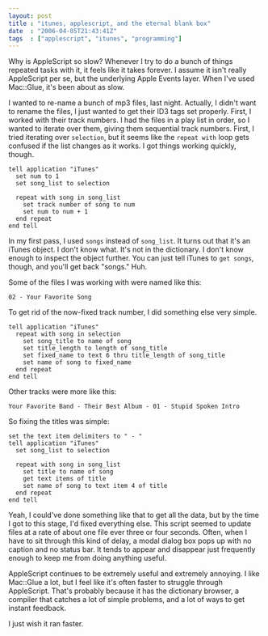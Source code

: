 ```yaml
---
layout: post
title : "itunes, applescript, and the eternal blank box"
date  : "2006-04-05T21:43:41Z"
tags  : ["applescript", "itunes", "programming"]
---
```

Why is AppleScript so slow?  Whenever I try to do a bunch of things repeated
tasks with it, it feels like it takes forever.  I assume it isn't really
AppleScript per se, but the underlying Apple Events layer.  When I've used
Mac::Glue, it's been about as slow.

I wanted to re-name a bunch of mp3 files, last night.  Actually, I didn't want
to rename the files, I just wanted to get their ID3 tags set properly.  First,
I worked with their track numbers.  I had the files in a play list in order, so
I wanted to iterate over them, giving them sequential track numbers.  First, I
tried iterating over `selection`, but it seems like the `repeat with` loop gets
confused if the list changes as it works.  I got things working quickly,
though.

    tell application "iTunes"
      set num to 1
      set song_list to selection
        
      repeat with song in song_list
        set track number of song to num
        set num to num + 1
      end repeat
    end tell

In my first pass, I used `songs` instead of `song_list`.  It turns out that
it's an iTunes object.  I don't know what.  It's not in the dictionary.  I
don't know enough to inspect the object further.  You can just tell iTunes to
`get songs`, though, and you'll get back "songs."  Huh.

Some of the files I was working with were named like this:

    02 - Your Favorite Song

To get rid of the now-fixed track number, I did something else very simple.

    tell application "iTunes"
      repeat with song in selection
        set song_title to name of song
        set title_length to length of song_title
        set fixed_name to text 6 thru title_length of song_title
        set name of song to fixed_name
      end repeat
    end tell

Other tracks were more like this:

    Your Favorite Band - Their Best Album - 01 - Stupid Spoken Intro

So fixing the titles was simple:

    set the text item delimiters to " - "
    tell application "iTunes"
      set song_list to selection
      
      repeat with song in song_list
        set title to name of song
        get text items of title
        set name of song to text item 4 of title
      end repeat
    end tell

Yeah, I could've done something like that to get all the data, but by the time
I got to this stage, I'd fixed everything else.  This script seemed to update
files at a rate of about one file ever three or four seconds.  Often, when I have to sit through this kind of delay, a modal dialog box pops up with no caption and no status bar.  It tends to appear and disappear just frequently enough to keep me from doing anything useful.

AppleScript continues to be extremely useful and extremely annoying.  I like
Mac::Glue a lot, but I feel like it's often faster to struggle through
AppleScript.  That's probably because it has the dictionary browser, a
compiler that catches a lot of simple problems, and a lot of ways to get
instant feedback.

I just wish it ran faster.

